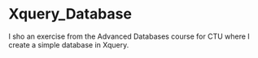 # Xquery_Database
 I sho an exercise from the Advanced Databases course for CTU where I create a simple database in Xquery.
